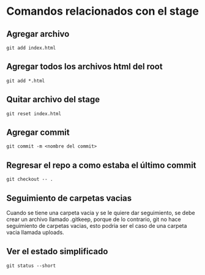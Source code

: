 # Comandos relacionados con el stage

## Agregar archivo

```{Bash}
git add index.html
```

## Agregar todos los archivos html del root

```{Bash}
git add *.html
```

## Quitar archivo del stage

```{Bash}
git reset index.html
```

## Agregar commit

```{Bash}
git commit -m <nombre del commit>
```

## Regresar el repo a como estaba el último commit

```{Bash}
git checkout -- .
```

## Seguimiento de carpetas vacias

Cuando se tiene una carpeta vacia y se le quiere dar seguimiento, se debe crear un archivo llamado .gitkeep, porque de lo contrario, git no hace seguimiento de carpetas vacias, esto podria ser el caso de una carpeta vacia llamada uploads.

## Ver el estado simplificado

```{Bash}
git status --short
```
